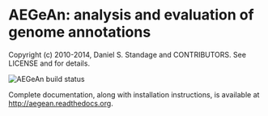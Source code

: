 # AEGeAn: analysis and evaluation of genome annotations

Copyright (c) 2010-2014, Daniel S. Standage and CONTRIBUTORS.
See LICENSE and for details.

![AEGeAn build status](https://api.travis-ci.org/standage/AEGeAn.svg?branch=refactor)

Complete documentation, along with installation instructions, is available at http://aegean.readthedocs.org.

